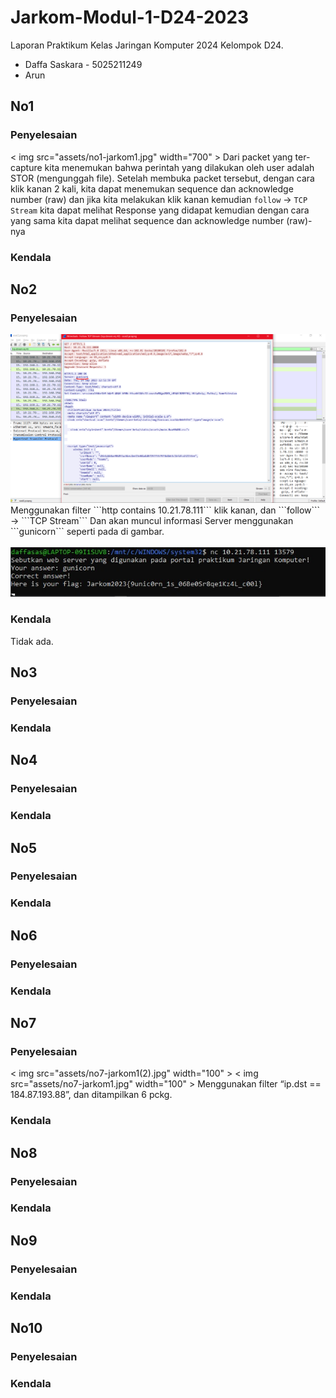 # Jarkom-Modul-1-D24-2023
Laporan Praktikum Kelas Jaringan Komputer 2024
Kelompok D24.

<ul>
  <li>Daffa Saskara - 5025211249</li>
  <li>Arun</li>
</ul>

## No1
### Penyelesaian
< img src="assets/no1-jarkom1.jpg" width="700" >
Dari packet yang ter-capture kita menemukan bahwa perintah yang dilakukan oleh user adalah STOR (mengunggah file). Setelah membuka packet tersebut, dengan cara klik kanan 2 kali, kita dapat menemukan sequence dan acknowledge number (raw) dan jika kita melakukan klik kanan kemudian ```follow``` -> ```TCP Stream``` kita dapat melihat Response yang didapat kemudian dengan cara yang sama kita dapat melihat sequence dan acknowledge number (raw)-nya
### Kendala
## No2
### Penyelesaian
<img src="assets/2pcap.png" width="700" >
Menggunakan filter ```http contains 10.21.78.111``` klik kanan, dan ```follow``` -> ```TCP Stream```
Dan akan muncul informasi Server menggunakan ```gunicorn``` seperti pada di gambar.
<br>
<br>
<img src="assets/2wsl.jpg" width="700" >

### Kendala
Tidak ada.

## No3
### Penyelesaian
### Kendala
## No4
### Penyelesaian
### Kendala
## No5
### Penyelesaian
### Kendala
## No6
### Penyelesaian
### Kendala
## No7
### Penyelesaian
< img src="assets/no7-jarkom1(2).jpg" width="100" >
< img src="assets/no7-jarkom1.jpg" width="100" >
Menggunakan filter “ip.dst == 184.87.193.88”, dan ditampilkan 6 pckg.
### Kendala
## No8
### Penyelesaian
### Kendala
## No9
### Penyelesaian
### Kendala
## No10
### Penyelesaian
### Kendala
